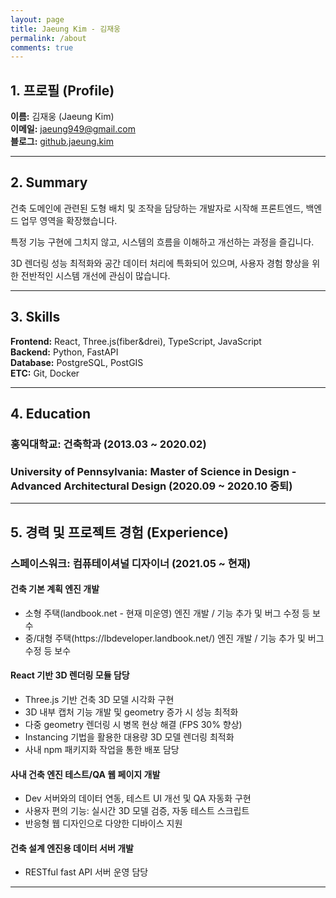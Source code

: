 ```yaml
---
layout: page
title: Jaeung Kim - 김재웅
permalink: /about
comments: true
---
```


<style>
/* 이력서 페이지 제목 크기 조정 */
.article-post h2 {
    font-size: 1.5rem !important;
    margin-top: 2rem !important;
    margin-bottom: 1rem !important;
}

.article-post h3 {
    font-size: 1.25rem !important;
    margin-top: 1.5rem !important;
    margin-bottom: 0.75rem !important;
}

.article-post h4 {
    font-size: 1.1rem !important;
    margin-top: 1.25rem !important;
    margin-bottom: 0.5rem !important;
}

.article-post h5 {
    font-size: 1rem !important;
    margin-top: 1rem !important;
    margin-bottom: 0.5rem !important;
}
</style>

<div class="row justify-content-between">
<div class="col-md-8 pr-5">

<h2>1. 프로필 (Profile)</h2>

<p>
    <strong>이름:</strong> 김재웅 (Jaeung Kim)<br>
    <strong>이메일:</strong> <a href="mailto:jaeung949@gmail.com">jaeung949@gmail.com</a><br>
    <strong>블로그:</strong> <a href="https://github.jaeung.kim" target="_blank">github.jaeung.kim</a>
</p>

<hr>

<h2>2. Summary</h2>

<p>건축 도메인에 관련된 도형 배치 및 조작을 담당하는 개발자로 시작해 프론트엔드, 백엔드 업무 영역을 확장했습니다.</p>
<p>특정 기능 구현에 그치지 않고, 시스템의 흐름을 이해하고 개선하는 과정을 즐깁니다. </p>
<p>3D 렌더링 성능 최적화와 공간 데이터 처리에 특화되어 있으며, 사용자 경험 향상을 위한 전반적인 시스템 개선에 관심이 많습니다.</p>

<hr>

<h2>3. Skills</h2>

<p><strong>Frontend:</strong> React, Three.js(fiber&drei), TypeScript, JavaScript<br>
<strong>Backend:</strong> Python, FastAPI<br>
<strong>Database:</strong> PostgreSQL, PostGIS<br>
<strong>ETC:</strong> Git, Docker</p>

<hr>

<h2>4. Education</h2>

<h3>홍익대학교: 건축학과 (2013.03 ~ 2020.02)</h3>

<h3>University of Pennsylvania: Master of Science in Design - Advanced Architectural Design (2020.09 ~ 2020.10 중퇴)</h3>

<hr>

<h2>5. 경력 및 프로젝트 경험 (Experience)</h2>

<h3>스페이스워크: 컴퓨테이셔널 디자이너 (2021.05 ~ 현재)</h3>

<h4>건축 기본 계획 엔진 개발</h4>
<ul>
    <li>소형 주택(landbook.net - 현재 미운영) 엔진 개발 / 기능 추가 및 버그 수정 등 보수</li>
    <li>중/대형 주택(https://lbdeveloper.landbook.net/) 엔진 개발 / 기능 추가 및 버그 수정 등 보수</li>
</ul>


<h4>React 기반 3D 렌더링 모듈 담당</h4>
<ul>
    <li>Three.js 기반 건축 3D 모델 시각화 구현</li>
    <li>3D 내부 캡처 기능 개발 및 geometry 증가 시 성능 최적화</li>
    <li>다중 geometry 렌더링 시 병목 현상 해결 (FPS 30% 향상)</li>
    <li>Instancing 기법을 활용한 대용량 3D 모델 렌더링 최적화</li>
    <li>사내 npm 패키지화 작업을 통한 배포 담당</li>
</ul>

<h4>사내 건축 엔진 테스트/QA 웹 페이지 개발</h4>
<ul>
    <li>Dev 서버와의 데이터 연동, 테스트 UI 개선 및 QA 자동화 구현</li>
    <li>사용자 편의 기능: 실시간 3D 모델 검증, 자동 테스트 스크립트</li>
    <li>반응형 웹 디자인으로 다양한 디바이스 지원</li>
</ul>

<h4>건축 설계 엔진용 데이터 서버 개발</h4>
<ul>
    <li>RESTful fast API 서버 운영 담당</li>
</ul>

<hr>
